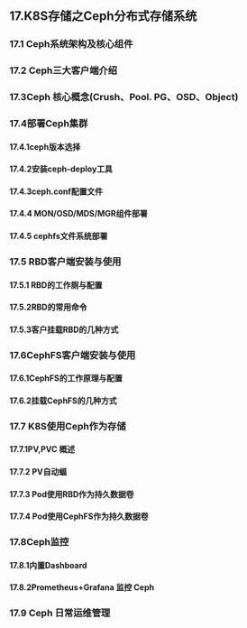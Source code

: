 ## 17.K8S存储之Ceph分布式存储系统	

### 17.1	Ceph系统架构及核心组件

### 17.2	Ceph三大客户端介绍 

### 17.3Ceph 核心概念(Crush、Pool. PG、OSD、Object) 

### 17.4部署Ceph集群 

#### 17.4.1ceph版本选择 

#### 17.4.2安装ceph-deploy工具 

#### 17.4.3ceph.conf配置文件

#### 17.4.4 MON/OSD/MDS/MGR组件部署 

#### 17.4.5 cephfs文件系统部署 

### 17.5 RBD客户端安装与使用

#### 17.5.1 RBD的工作厕与配置 

#### 17.5.2RBD的常用命令 

#### 17.5.3客户挂载RBD的几种方式 

### 17.6CephFS客户端安装与使用 

#### 17.6.1CephFS的工作原理与配置 

#### 17.6.2挂载CephFS的几种方式 

### 17.7 K8S使用Ceph作为存储 

#### 17.7.1PV,PVC 概述 

#### 17.7.2 PV自动蝠 	

#### 17.7.3 Pod使用RBD作为持久数据卷 

#### 17.7.4 Pod使用CephFS作为持久数据卷 

### 17.8Ceph监控 

#### 17.8.1内置Dashboard 

#### 17.8.2Prometheus+Grafana 监控 Ceph 

### 17.9	Ceph 日常运维管理